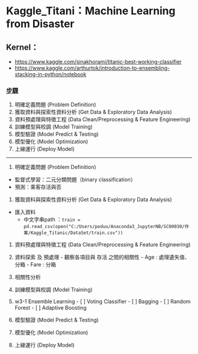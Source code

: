 # Kaggle_Titani：Machine Learning from Disaster

## Kernel：
- https://www.kaggle.com/sinakhorami/titanic-best-working-classifier
- https://www.kaggle.com/arthurtok/introduction-to-ensembling-stacking-in-python/notebook

### [步驟](http://happycoder.org/2017/10/14/python-data-science-and-machine-learning-scikit-learn-basic-tutorial/)
 1. 明確定義問題 (Problem Definition)
 1. 獲取資料與探索性資料分析 (Get Data & Exploratory Data Analysis)
 1. 資料預處理與特徵工程 (Data Clean/Preprocessing & Feature Engineering)
 1. 訓練模型與校調 (Model Training)
 1. 模型驗證 (Model Predict & Testing)
 1. 模型優化 (Model Optimization)
 1. 上線運行 (Deploy Model)

---

1. 明確定義問題 (Problem Definition)
  - 監督式學習：二元分類問題（binary classification）
  - 預測：乘客存活與否
 
1. 獲取資料與探索性資料分析 (Get Data & Exploratory Data Analysis)
  - 匯入資料
    - 中文字串path ：`train = pd.read_csv(open("C:/Users/poduo/Anaconda3_JupyterNB/SC00030/作業/Kaggle_Titanic/DataSet/train.csv"))`

  
1. 資料預處理與特徵工程 (Data Clean/Preprocessing & Feature Engineering)
  1. 資料探索 及 預處理
    - 觀察各項目與 存活 之間的相關性
    - Age : 處理遺失值、分箱
    - Fare : 分箱
  
  1. 相關性分析
 
1. 訓練模型與校調 (Model Training)
  1. w3-1 Ensemble Learning
    - [ ] Voting Classifier
    - [ ] Bagging
    - [ ] Random Forest
    - [ ] Adaptive Boosting

1. 模型驗證 (Model Predict & Testing)
1. 模型優化 (Model Optimization)
1. 上線運行 (Deploy Model)

 